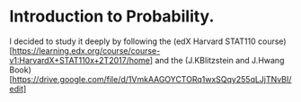 # Introduction to Probability.

I decided to study it deeply by following the (edX Harvard STAT110 course)[https://learning.edx.org/course/course-v1:HarvardX+STAT110x+2T2017/home] and the (J.KBlitzstein and J.Hwang Book)[https://drive.google.com/file/d/1VmkAAGOYCTORq1wxSQqy255qLJjTNvBI/edit]
